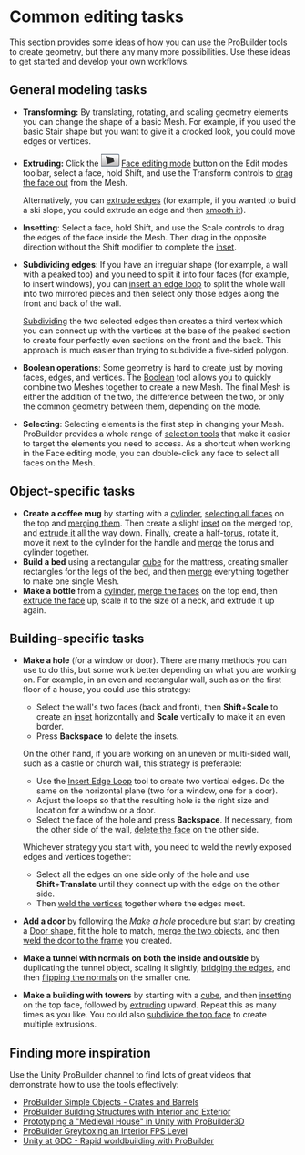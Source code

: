 # Common editing tasks

This section provides some ideas of how you can use the ProBuilder tools to create geometry, but there any many more possibilities. Use these ideas to get started and develop your own workflows.

## General modeling tasks

- **Transforming:** By translating, rotating, and scaling geometry elements you can change the shape of a basic Mesh. For example, if you used the basic Stair shape but you want to give it a crooked look, you could move edges or vertices.

- **Extruding:** Click the ![Face edit mode](images/icons/EditModes_Face.png) [Face editing mode](modes.md) button on the Edit modes toolbar, select a face, hold Shift, and use the Transform controls to [drag the face out](Face_Extrude.md) from the Mesh.

  Alternatively, you can [extrude edges](Edge_Extrude.md) (for example, if you wanted to build a ski slope, you could extrude an edge and then [smooth it](smoothing-groups.md)).

- **Insetting**: Select a face, hold Shift, and use the Scale controls to drag the edges of the face inside the Mesh. Then drag in the opposite direction without the Shift modifier to complete the [inset](Face_Inset.md).

- **Subdividing edges**: If you have an irregular shape (for example, a wall with a peaked top) and you need to split it into four faces (for example, to insert windows), you can [insert an edge loop](Edge_InsertLoop.md) to split the whole wall into two mirrored pieces and then select only those edges along the front and back of the wall. 

	[Subdividing](Edge_Subdivide.md) the two selected edges then creates a third vertex which you can connect up with the vertices at the base of the peaked section to create four perfectly even sections on the front and the back. This approach is much easier than trying to subdivide a five-sided polygon.

- **Boolean operations**: Some geometry is hard to create just by moving faces, edges, and vertices. The [Boolean](boolean.md) tool allows you to quickly combine two Meshes together to create a new Mesh. The final Mesh is either the addition of the two, the difference between the two, or only the common geometry between them, depending on the mode.

- **Selecting**: Selecting elements is the first step in changing your Mesh. ProBuilder provides a whole range of [selection tools](selection-tools.md) that make it easier to target the elements you need to access. As a shortcut when working in the Face editing mode, you can double-click any face to select all faces on the Mesh.

## Object-specific tasks

* **Create a coffee mug** by starting with a [cylinder](Cylinder.md), [selecting all faces](Selection_Grow.md) on the top and [merging them](Face_Merge.md). Then create a slight [inset](Face_Inset.md) on the merged top, and [extrude it](Face_Extrude.md) all the way down. Finally, create a half-[torus](Torus.md), rotate it, move it next to the cylinder for the handle and [merge](Object_Merge.md) the torus and cylinder together.
* **Build a bed** using a rectangular [cube](Cube.md) for the mattress, creating smaller rectangles for the legs of the bed, and then [merge](Object_Merge.md) everything together to make one single Mesh.
* **Make a bottle** from a [cylinder](Cylinder.md), [merge the faces](Face_Merge.md) on the top end, then [extrude the face](Face_Extrude.md) up, scale it to the size of a neck, and extrude it up again.

## Building-specific tasks

- **Make a hole** (for a window or door). There are many methods you can use to do this, but some work better depending on what you are working on. For example, in an even and rectangular wall, such as on the first floor of a house, you could use this strategy: 

  - Select the wall's two faces (back and front), then **Shift**+**Scale** to create an [inset](Face_Inset.md) horizontally and **Scale** vertically to make it an even border. 
  - Press **Backspace** to delete the insets. 

  On the other hand, if you are working on an uneven or multi-sided wall, such as a castle or church wall, this strategy is preferable: 

  * Use the [Insert Edge Loop](Edge_InsertLoop.md) tool to create two vertical edges. Do the same on the horizontal plane (two for a window, one for a door). 
  * Adjust the loops so that the resulting hole is the right size and location for a window or a door. 
  * Select the face of the hole and press **Backspace**. If necessary, from the other side of the wall, [delete the face](Face_Delete.md) on the other side.  

  Whichever strategy you start with, you need to weld the newly exposed edges and vertices together:

  * Select all the edges on one side only of the hole and use **Shift**+**Translate** until they connect up with the edge on the other side. 
  * Then [weld the vertices](Vert_Weld.md) together where the edges meet.

- **Add a door** by following the *Make a hole* procedure but start by creating a [Door shape](Door.md), fit the hole to match, [merge the two objects](Object_Merge.md), and then [weld the door to the frame](Vert_Weld.md) you created.

- **Make a tunnel with normals on both the inside and outside** by duplicating the tunnel object, scaling it slightly, [bridging the edges](Edge_Bridge.md), and then [flipping the normals](Object_FlipNormals.md) on the smaller one. 

- **Make a building with towers** by starting with a [cube](Cube.md), and then [insetting](Face_Inset.md) on the top face, followed by [extruding](Face_Extrude.md) upward. Repeat this as many times as you like. You could also [subdivide the top face](Face_Subdivide.md) to create multiple extrusions.

## Finding more inspiration

Use the Unity ProBuilder channel to find lots of great videos that demonstrate how to use the tools effectively:

* [ProBuilder Simple Objects - Crates and Barrels](https://www.youtube.com/watch?v=lmLG4nC9tm0)
* [ProBuilder Building Structures with Interior and Exterior](https://www.youtube.com/watch?v=CBa_opm3_GM)
* [Prototyping a "Medieval House" in Unity with ProBuilder3D](https://www.youtube.com/watch?v=xEEUhSyrq7M)
* [ProBuilder Greyboxing an Interior FPS Level](https://www.youtube.com/watch?v=dYBOBgfcTgY)
* [Unity at GDC - Rapid worldbuilding with ProBuilder](https://www.youtube.com/watch?v=7k-81UEluyg)
